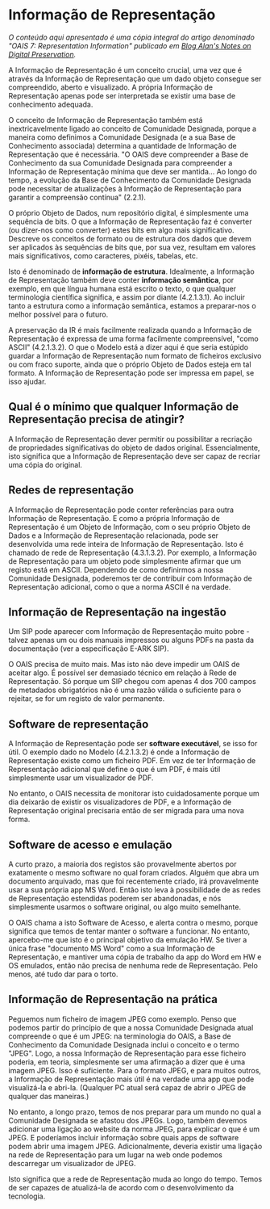 # Informação de Representação



*O conteúdo aqui apresentado é uma cópia integral do artigo denominado "OAIS 7: Representation Information" publicado em [Blog Alan's Notes on Digital Preservation](https://alanake.wordpress.com/2008/01/24/oais-7-representation-information/ ).*


A Informação de Representação é um conceito crucial, uma vez que é através da Informação de Representação que um dado objeto consegue ser compreendido, aberto e visualizado. A própria Informação de Representação apenas pode ser interpretada se existir uma base de conhecimento adequada.

O conceito de Informação de Representação também está inextricavelmente ligado ao conceito de Comunidade Designada, porque a maneira como definimos a Comunidade Designada (e a sua Base de Conhecimento associada) determina a quantidade de Informação de Representação que é necessária. "O OAIS deve compreender a Base de Conhecimento da sua Comunidade Designada para compreender a Informação de Representação mínima que deve ser mantida... Ao longo do tempo, a evolução da Base de Conhecimento da Comunidade Designada pode necessitar de atualizações à Informação de Representação para garantir a compreensão contínua" (2.2.1).


O próprio Objeto de Dados, num repositório digital, é simplesmente uma sequência de bits. O que a Informação de Representação faz é converter (ou dizer-nos como converter) estes bits em algo mais significativo. Descreve os conceitos de formato ou de estrutura dos dados que devem ser aplicados às sequências de bits que, por sua vez, resultam em valores mais significativos, como caracteres, pixéis, tabelas, etc.

Isto é denominado de **informação de estrutura**. Idealmente, a Informação de Representação também deve conter **informação semântica**, por exemplo, em que língua humana está escrito o texto, o que qualquer terminologia científica significa, e assim por diante (4.2.1.3.1). Ao incluir tanto a estrutura como a informação semântica, estamos a preparar-nos o melhor possível para o futuro.

A preservação da IR é mais facilmente realizada quando a Informação de Representação é expressa de uma forma facilmente compreensível, "como ASCII" (4.2.1.3.2). O que o Modelo está a dizer aqui é que seria estúpido guardar a Informação de Representação num formato de ficheiros exclusivo ou com fraco suporte, ainda que o próprio Objeto de Dados esteja em tal formato. A Informação de Representação pode ser impressa em papel, se isso ajudar.

## Qual é o mínimo que qualquer Informação de Representação precisa de atingir?

A Informação de Representação dever permitir ou possibilitar a recriação de propriedades significativas do objeto de dados original. Essencialmente, isto significa que a Informação de Representação deve ser capaz de recriar uma cópia do original.

## Redes de representação

A Informação de Representação pode conter referências para outra Informação de Representação. E como a própria Informação de Representação é um Objeto de Informação, com o seu próprio Objeto de Dados e a Informação de Representação relacionada, pode ser desenvolvida uma rede inteira de Informação de Representação. Isto é chamado de rede de Representação (4.3.1.3.2). Por exemplo, a Informação de Representação para um objeto pode simplesmente afirmar que um registo está em ASCII. Dependendo de como definirmos a nossa Comunidade Designada, poderemos ter de contribuir com Informação de Representação adicional, como o que a norma ASCII é na verdade.

## Informação de Representação na ingestão

Um SIP pode aparecer com Informação de Representação muito pobre - talvez apenas um ou dois manuais impressos ou alguns PDFs na pasta da documentação (ver a especificação E-ARK SIP).

O OAIS precisa de muito mais. Mas isto não deve impedir um OAIS de aceitar algo. É possível ser demasiado técnico em relação à Rede de Representação. Só porque um SIP chegou com apenas 4 dos 700 campos de metadados obrigatórios não é uma razão válida o suficiente para o rejeitar, se for um registo de valor permanente.

## Software de representação

A Informação de Representação pode ser **software executável**, se isso for útil. O exemplo dado no Modelo (4.2.1.3.2) é onde a Informação de Representação existe como um ficheiro PDF. Em vez de ter Informação de Representação adicional que define o que é um PDF, é mais útil simplesmente usar um visualizador de PDF.

No entanto, o OAIS necessita de monitorar isto cuidadosamente porque um dia deixarão de existir os visualizadores de PDF, e a Informação de Representação original precisaria então de ser migrada para uma nova forma.

## Software de acesso e emulação

A curto prazo, a maioria dos registos são provavelmente abertos por exatamente o mesmo software no qual foram criados. Alguém que abra um documento arquivado, mas que foi recentemente criado, irá provavelmente usar a sua própria app MS Word. Então isto leva à possibilidade de as redes de Representação estendidas poderem ser abandonadas, e nós simplesmente usarmos o software original, ou algo muito semelhante.

O OAIS chama a isto Software de Acesso, e alerta contra o mesmo, porque significa que temos de tentar manter o software a funcionar. No entanto, apercebo-me que isto é o principal objetivo da emulação HW. Se tiver a única frase "documento MS Word" como a sua Informação de Representação, e mantiver uma cópia de trabalho da app do Word em HW e OS emulados, então não precisa de nenhuma rede de Representação. Pelo menos, até tudo dar para o torto.

## Informação de Representação na prática

Peguemos num ficheiro de imagem JPEG como exemplo. Penso que podemos partir do princípio de que a nossa Comunidade Designada atual compreende o que é um JPEG: na terminologia do OAIS, a Base de Conhecimento da Comunidade Designada inclui o conceito e o termo "JPEG". Logo, a nossa Informação de Representação para esse ficheiro poderia, em teoria, simplesmente ser uma afirmação a dizer que é uma imagem JPEG. Isso é suficiente. Para o formato JPEG, e para muitos outros, a Informação de Representação mais útil é na verdade uma app que pode visualizá-la e abri-la. (Qualquer PC atual será capaz de abrir o JPEG de qualquer das maneiras.)

No entanto, a longo prazo, temos de nos preparar para um mundo no qual a Comunidade Designada se afastou dos JPEGs. Logo, também devemos adicionar uma ligação ao website da norma JPEG, para explicar o que é um JPEG. E poderíamos incluir informação sobre quais apps de software podem abrir uma imagem JPEG. Adicionalmente, deveria existir uma ligação na rede de Representação para um lugar na web onde podemos descarregar um visualizador de JPEG.

Isto significa que a rede de Representação muda ao longo do tempo. Temos de ser capazes de atualizá-la de acordo com o desenvolvimento da tecnologia.
